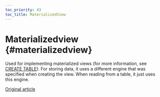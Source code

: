 ```yaml
---
toc_priority: 43
toc_title: MaterializedView
---
```


# Materializedview {#materializedview}

Used for implementing materialized views (for more information, see [CREATE TABLE](../../../sql_reference/statements/create.md)). For storing data, it uses a different engine that was specified when creating the view. When reading from a table, it just uses this engine.

[Original article](https://clickhouse.tech/docs/en/operations/table_engines/materializedview/) <!--hide-->
